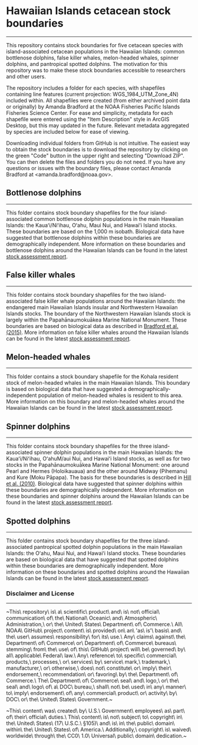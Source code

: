 # Hawaiian Islands cetacean stock boundaries

------------------------------------------------------------------------

This repository contains stock boundaries for five cetacean species with island-associated cetacean populations in the Hawaiian Islands: common bottlenose dolphins, false killer whales, melon-headed whales, spinner dolphins, and pantropical spotted dolphins. The motivation for this repository was to make these stock boundaries accessible to researchers and other users.

The repository includes a folder for each species, with shapefiles containing line features (current projection: WGS_1984_UTM_Zone_4N) included within. All shapefiles were created (from either archived point data or originally) by Amanda Bradford at the NOAA Fisheries Pacific Islands Fisheries Science Center. For ease and simplicity, metadata for each shapefile were entered using the "Item Description" style in ArcGIS Desktop, but this may updated in the future. Relevant metadata aggregated by species are included below for ease of viewing.

Downloading individual folders from GitHub is not intuitive. The easiest way to obtain the stock boundaries is to download the repository by clicking on the green "Code" button in the upper right and selecting "Download ZIP". You can then delete the files and folders you do not need. If you have any questions or issues with the boundary files, please contact Amanda Bradford at \<amanda.bradford\@noaa.gov\>.

## Bottlenose dolphins

------------------------------------------------------------------------

This folder contains stock boundary shapefiles for the four island-associated common bottlenose dolphin populations in the main Hawaiian Islands: the Kauaʻi/Niʻihau, Oʻahu, Maui Nui, and Hawaiʻi Island stocks. These boundaries are based on the 1,000 m isobath. Biological data have suggested that bottlenose dolphins within these boundaries are demographically independent. More information on these boundaries and bottlenose dolphins around the Hawaiian Islands can be found in the latest [stock assessment report](https://www.fisheries.noaa.gov/national/marine-mammal-protection/marine-mammal-stock-assessment-reports-species-stock).

## False killer whales

------------------------------------------------------------------------

This folder contains stock boundary shapefiles for the two island-associated false killer whale populations around the Hawaiian Islands: the endangered main Hawaiian Islands insular and Northwestern Hawaiian Islands stocks. The boundary of the Northwestern Hawaiian Islands stock is largely within the Papahānaumokuākea Marine National Monument. These boundaries are based on biological data as described in [Bradford et al. (2015)](https://repository.library.noaa.gov/view/noaa/5049). More information on false killer whales around the Hawaiian Islands can be found in the latest [stock assessment report](https://www.fisheries.noaa.gov/national/marine-mammal-protection/marine-mammal-stock-assessment-reports-species-stock).

## Melon-headed whales

------------------------------------------------------------------------

This folder contains a stock boundary shapefile for the Kohala resident stock of melon-headed whales in the main Hawaiian Islands. This boundary is based on biological data that have suggested a demographically-independent population of melon-headed whales is resident to this area. More information on this boundary and melon-headed whales around the Hawaiian Islands can be found in the latest [stock assessment report](https://www.fisheries.noaa.gov/national/marine-mammal-protection/marine-mammal-stock-assessment-reports-species-stock).

## Spinner dolphins

------------------------------------------------------------------------

This folder contains stock boundary shapefiles for the three island-associated spinner dolphin populations in the main Hawaiian Islands: the Kauaʻi/Niʻihau, OʻahuM/aui Nui, and Hawaiʻi Island stocks, as well as for two stocks in the Papahānaumokuākea Marine National Monument: one around Pearl and Hermes (Holoikauaua) and the other around Midway (Pihemanu) and Kure (Moku Pāpapa). The basis for these boundaries is described in [Hill et al. (2010)](https://repository.library.noaa.gov/view/noaa/4423). Biological data have suggested that spinner dolphins within these boundaries are demographically independent. More information on these boundaries and spinner dolphins around the Hawaiian Islands can be found in the latest [stock assessment report](https://www.fisheries.noaa.gov/national/marine-mammal-protection/marine-mammal-stock-assessment-reports-species-stock).

## Spotted dolphins

------------------------------------------------------------------------

This folder contains stock boundary shapefiles for the three island-associated pantropical spotted dolphin populations in the main Hawaiian Islands: the Oʻahu, Maui Nui, and Hawaiʻi Island stocks. These boundaries are based on biological data that have suggested that spotted dolphins within these boundaries are demographically independent. More information on these boundaries and spotted dolphins around the Hawaiian Islands can be found in the latest [stock assessment report](https://www.fisheries.noaa.gov/national/marine-mammal-protection/marine-mammal-stock-assessment-reports-species-stock).

### Disclaimer and License

------------------------------------------------------------------------

~This\ repository\ is\ a\ scientific\ product\ and\ is\ not\ official\ communication\ of\ the\ National\ Oceanic\ and\ Atmospheric\ Administration,\ or\ the\ United\ States\ Department\ of\ Commerce.\ All\ NOAA\ GitHub\ project\ content\ is\ provided\ on\ an\ 'as\ is'\ basis\ and\ the\ user\ assumes\ responsibility\ for\ its\ use.\ Any\ claims\ against\ the\ Department\ of\ Commerce\ or\ Department\ of\ Commerce\ bureaus\ stemming\ from\ the\ use\ of\ this\ GitHub\ project\ will\ be\ governed\ by\ all\ applicable\ Federal\ law.\ Any\ reference\ to\ specific\ commercial\ products,\ processes,\ or\ services\ by\ service\ mark,\ trademark,\ manufacturer,\ or\ otherwise,\ does\ not\ constitute\ or\ imply\ their\ endorsement,\ recommendation\ or\ favoring\ by\ the\ Department\ of\ Commerce.\ The\ Department\ of\ Commerce\ seal\ and\ logo,\ or\ the\ seal\ and\ logo\ of\ a\ DOC\ bureau,\ shall\ not\ be\ used\ in\ any\ manner\ to\ imply\ endorsement\ of\ any\ commercial\ product\ or\ activity\ by\ DOC\ or\ the\ United\ States\ Government.~

~This\ content\ was\ created\ by\ U.S.\ Government\ employees\ as\ part\ of\ their\ official\ duties.\ This\ content\ is\ not\ subject\ to\ copyright\ in\ the\ United\ States\ (17\ U.S.C.\ §105)\ and\ is\ in\ the\ public\ domain\ within\ the\ United\ States\ of\ America.\ Additionally,\ copyright\ is\ waived\ worldwide\ through\ the\ CC0\ 1.0\ Universal\ public\ domain\ dedication.~
